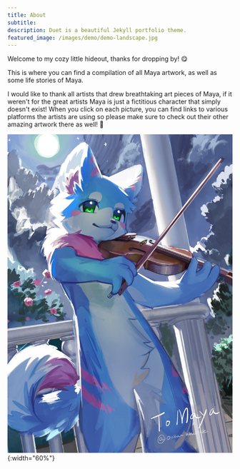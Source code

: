 ```yaml
---
title: About
subtitle: 
description: Duet is a beautiful Jekyll portfolio theme.
featured_image: /images/demo/demo-landscape.jpg
---
```


Welcome to my cozy little hideout, thanks for dropping by! 😋

This is where you can find a compilation of all Maya artwork, as well as some life stories of Maya.

I would like to thank all artists that drew breathtaking art pieces of Maya, if it weren't for the great artists Maya is just a fictitious character that simply doesn't exist! When you click on each picture, you can find links to various platforms the artists are using so please make sure to check out their other amazing artwork there as well! 💖

![](/images/commissions/1275486-2.output.jpg){:width="60%"}